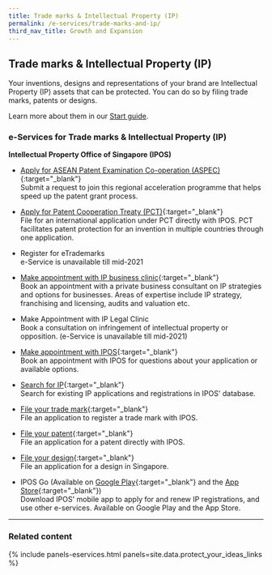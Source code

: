 ```yaml
---
title: Trade marks & Intellectual Property (IP)
permalink: /e-services/trade-marks-and-ip/
third_nav_title: Growth and Expansion
---
```


## Trade marks & Intellectual Property (IP)

Your inventions, designs and representations of your brand are Intellectual Property (IP) assets that can be protected. You can do so by filing trade marks, patents or designs.

Learn more about them in our [Start guide](/start-a-business/protect-your-ideas/).

### e-Services for Trade marks & Intellectual Property (IP)

**Intellectual Property Office of Singapore (IPOS)**

- [Apply for ASEAN Patent Examination Co-operation (ASPEC)](https://www.ipos.gov.sg/docs/default-source/protecting-your-ideas/patent/aspec-request-form-version-1.doc?sfvrsn=2af67859_4){:target="_blank"}
  <br>Submit a request to join this regional acceleration programme that helps speed up the patent grant process.

- [Apply for Patent Cooperation Treaty (PCT)](https://pct.wipo.int/authpage/signin.xhtml?goto=https%3A%2F%2Fpct.wipo.int%3A443%2FePCT%2F){:target="_blank"}
  <br>File for an international application under PCT directly with IPOS. PCT facilitates patent protection for an invention in multiple countries through one application.

- Register for eTrademarks
  <br>e-Service is unavailable till mid-2021

- [Make appointment with IP business clinic](https://form.gov.sg/#!/5e1d1d26a457ea00129e4f61){:target="_blank"}
  <br>Book an appointment with a private business consultant on IP strategies and options for businesses. Areas of expertise include IP strategy, franchising and licensing, audits and valuation etc.

- Make Appointment with IP Legal Clinic
  <br>Book a consultation on infringement of intellectual property or opposition. (e-Service is unavailable till mid-2021)

- [Make appointment with IPOS](https://form.gov.sg/#!/5e16bc778967b800114d7e81){:target="_blank"}
  <br>Book an appointment with IPOS for questions about your application or available options.

- [Search for IP](https://ip2sg.ipos.gov.sg/RPS/WP/CM/SearchSimple/IP.aspx?SearchCategory=TM#){:target="_blank"}
  <br>Search for existing IP applications and registrations in IPOS' database.

- [File your trade mark](https://ip2sg.ipos.gov.sg/Layouts/RPSWP/RPSLogin/SPLogin.aspx){:target="_blank"}
  <br>File an application to register a trade mark with IPOS.

- [File your patent](https://ip2sg.ipos.gov.sg/RPS/RPSLogin/SPLogin.aspx){:target="_blank"}
  <br>File an application for a patent directly with IPOS.

- [File your design](https://ip2sg.ipos.gov.sg/RPS/RPSLogin/SPLogin.aspx){:target="_blank"}
  <br>File an application for a design in Singapore.

- IPOS Go (Available on [Google Play](https://play.google.com/store/apps/details?id=sg.ipos.mobile){:target="_blank"} and the [App Store](https://apps.apple.com/us/app/ipos-go/id1475896971){:target="_blank"})
  <br>Download IPOS' mobile app to apply for and renew IP registrations, and use other e-services. Available on Google Play and the App Store.

---

### Related content

{% include panels-eservices.html panels=site.data.protect_your_ideas_links %}
